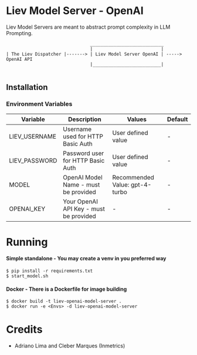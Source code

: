 # Liev Model Server - OpenAI

Liev Model Servers are meant to abstract prompt complexity in LLM Prompting.


```
                                ____________________________
                                |                          |
| The Liev Dispatcher |-------> | Liev Model Server OpenAI | -----> OpenAI API
                                |__________________________|


```

## Installation

### Environment Variables

| Variable  | Description |Values | Default |
| ------------- |-------------|-------------|-------------|
| LIEV_USERNAME     | Username used for HTTP Basic Auth | User defined value | - |
| LIEV_PASSWORD     | Password user for HTTP Basic Auth     | User defined value | - |
| MODEL     | OpenAI Model Name - must be provided     | Recommended Value: gpt-4-turbo | - |
| OPENAI_KEY     | Your OpenAI API Key - must be provided     | - | - |

# Running

#### Simple standalone - You may create a venv in you preferred way
```
$ pip install -r requirements.txt
$ start_model.sh
```

#### Docker - There is a Dockerfile for image building
```
$ docker build -t liev-openai-model-server .
$ docker run -e <Envs> -d liev-openai-model-server 
```

# Credits

- Adriano Lima and Cleber Marques (Inmetrics)